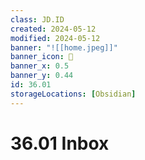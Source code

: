```yaml
---
class: JD.ID
created: 2024-05-12
modified: 2024-05-12
banner: "![[home.jpeg]]"
banner_icon: 📇
banner_x: 0.5
banner_y: 0.44
id: 36.01
storageLocations: [Obsidian]
---
```


# 36.01 Inbox